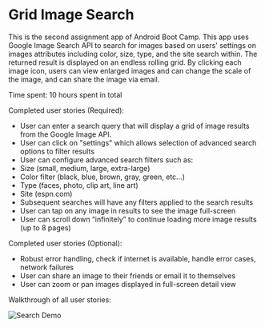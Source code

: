 Grid Image Search
==================

This is the second assignment app of Android Boot Camp. This app uses Google Image Search API to search for images based on users' settings on images attributes including color, size, type, and the site search within. The returned result is displayed on an endless rolling grid. By clicking each image icon, users can view enlarged images and can change the scale of the image, and can share the image via email. 

Time spent: 10 hours spent in total

Completed user stories (Required):

- User can enter a search query that will display a grid of image results from the Google Image API.
- User can click on "settings" which allows selection of advanced search options to filter results
- User can configure advanced search filters such as:
 - Size (small, medium, large, extra-large)
 - Color filter (black, blue, brown, gray, green, etc...)
 - Type (faces, photo, clip art, line art)
 - Site (espn.com)
- Subsequent searches will have any filters applied to the search results
- User can tap on any image in results to see the image full-screen
- User can scroll down “infinitely” to continue loading more image results (up to 8 pages)

Completed user stories (Optional):
- Robust error handling, check if internet is available, handle error cases, network failures
- User can share an image to their friends or email it to themselves
- User can zoom or pan images displayed in full-screen detail view

 
Walkthrough of all user stories:

![Search Demo](./Search.gif)